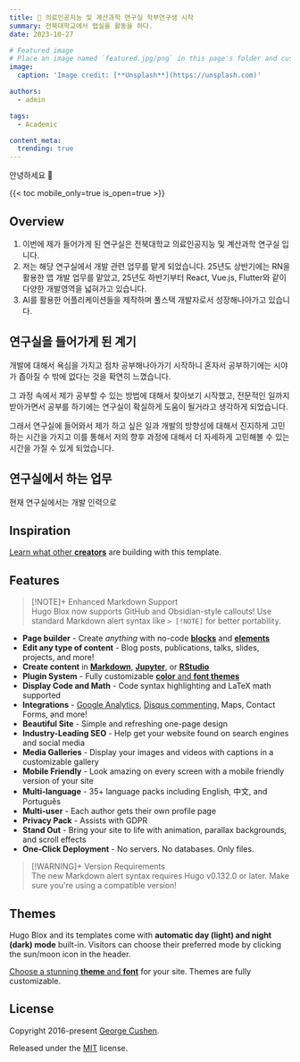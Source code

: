 ```yaml
---
title: 🎉 의료인공지능 및 계산과학 연구실 학부연구생 시작
summary: 전북대학교에서 랩실을 활동을 하다.
date: 2023-10-27

# Featured image
# Place an image named `featured.jpg/png` in this page's folder and customize its options here.
image:
  caption: 'Image credit: [**Unsplash**](https://unsplash.com)'

authors:
  - admin

tags:
  - Academic

content_meta:
  trending: true
---
```


안녕하세요 👋

{{< toc mobile_only=true is_open=true >}}

## Overview

1. 이번에 제가 들어가게 된 연구실은 전북대학교 의료인공지능 및 계산과학 연구실 입니다. 
2. 저는 해당 연구실에서 개발 관련 업무를 맡게 되었습니다. 25년도 상반기에는 RN을 활용한 앱 개발 업무를 맡았고, 25년도 하반기부터 React, Vue.js, Flutter와 같이 다양한 개발영역을 넓혀가고 있습니다.
3. AI를 활용한 어플리케이션들을 제작하며 풀스택 개발자로서 성장해나아가고 있습니다.

[//]: # '[![The template is mobile first with a responsive design to ensure that your site looks stunning on every device.](https://raw.githubusercontent.com/HugoBlox/hugo-blox-builder/main/starters/academic-cv/preview.png)](https://hugoblox.com)'


## 연구실을 들어가게 된 계기

개발에 대해서 욕심을 가지고 점차 공부해나아가기 시작하니 혼자서 공부하기에는 시야가 좁아질 수 밖에 없다는 것을 확연히 느꼈습니다. 

그 과정 속에서 제가 공부할 수 있는 방법에 대해서 찾아보기 시작했고, 전문적인 일까지 받아가면서 공부를 하기에는 연구실이 확실하게 도움이 될거라고 생각하게 되었습니다.

그래서 연구실에 들어와서 제가 하고 싶은 일과 개발의 방향성에 대해서 진지하게 고민하는 시간을 가지고 이를 통해서 저의 향후 과정에 대해서 더 자세하게 고민해볼 수 있는 시간을 가질 수 있게 되었습니다.

## 연구실에서 하는 업무

현재 연구실에서는 개발 인력으로 

## Inspiration

[Learn what other **creators**](https://hugoblox.com/creators/) are building with this template.

## Features

> [!NOTE]+ Enhanced Markdown Support  
> Hugo Blox now supports GitHub and Obsidian-style callouts! Use standard Markdown alert syntax like `> [!NOTE]` for better portability.

- **Page builder** - Create _anything_ with no-code [**blocks**](https://hugoblox.com/blocks/) and [**elements**](https://docs.hugoblox.com/reference/markdown/)
- **Edit any type of content** - Blog posts, publications, talks, slides, projects, and more!
- **Create content** in [**Markdown**](https://docs.hugoblox.com/reference/markdown/), [**Jupyter**](https://docs.hugoblox.com/getting-started/cms/), or [**RStudio**](https://docs.hugoblox.com/getting-started/cms/)
- **Plugin System** - Fully customizable [**color** and **font themes**](https://docs.hugoblox.com/getting-started/customize/)
- **Display Code and Math** - Code syntax highlighting and LaTeX math supported
- **Integrations** - [Google Analytics](https://analytics.google.com), [Disqus commenting](https://disqus.com), Maps, Contact Forms, and more!
- **Beautiful Site** - Simple and refreshing one-page design
- **Industry-Leading SEO** - Help get your website found on search engines and social media
- **Media Galleries** - Display your images and videos with captions in a customizable gallery
- **Mobile Friendly** - Look amazing on every screen with a mobile friendly version of your site
- **Multi-language** - 35+ language packs including English, 中文, and Português
- **Multi-user** - Each author gets their own profile page
- **Privacy Pack** - Assists with GDPR
- **Stand Out** - Bring your site to life with animation, parallax backgrounds, and scroll effects
- **One-Click Deployment** - No servers. No databases. Only files.

> [!WARNING]+ Version Requirements  
> The new Markdown alert syntax requires Hugo v0.132.0 or later. Make sure you're using a compatible version!

## Themes

Hugo Blox and its templates come with **automatic day (light) and night (dark) mode** built-in. Visitors can choose their preferred mode by clicking the sun/moon icon in the header.

[Choose a stunning **theme** and **font**](https://docs.hugoblox.com/getting-started/customize/) for your site. Themes are fully customizable.

## License

Copyright 2016-present [George Cushen](https://georgecushen.com).

Released under the [MIT](https://github.com/HugoBlox/hugo-blox-builder/blob/main/LICENSE.md) license.
